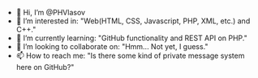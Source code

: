 - 👋 Hi, I’m @PHVlasov
- 👀 I’m interested in: "Web(HTML, CSS, Javascript, PHP, XML, etc.) and C++."
- 🌱 I’m currently learning: "GitHub functionality and REST API on PHP."
- 💞️ I’m looking to collaborate on: "Hmm... Not yet, I guess."
- 📫 How to reach me: "Is there some kind of private message system here on GitHub?"

<!---
PHVlasov/PHVlasov is a ✨ special ✨ repository because its `README.md` (this file) appears on your GitHub profile.
You can click the Preview link to take a look at your changes.
--->
